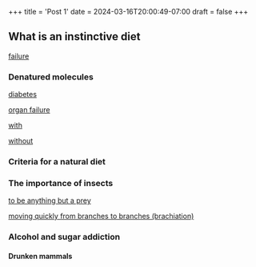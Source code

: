+++
title = 'Post 1'
date = 2024-03-16T20:00:49-07:00
draft = false
+++

## What is an instinctive diet

[failure](https://google.fr "google")

### Denatured molecules

[diabetes](https://doi.org/10.1007/s11892-013-0453-1 "Vlassara, H., Uribarri, J. Advanced Glycation End Products (AGE) and Diabetes: Cause, Effect, or Both? (2014)")

[organ failure](https://doi.org/10.1155/2019/2746521 "Excessive Oxidative Stress Contributes to Increased Acute ER Stress Kidney Injury in Aged Mice (2019)")

[with](https://doi.org/10.1007/s007020050069 "Alzheimer's disease – synergistic effects of glucose deficit, oxidative stress and advanced glycation endproducts (1998)")

[without](https://doi.org/10.1016/j.mad.2011.10.007 "Serum concentration of an inflammatory glycotoxin, methylglyoxal, is associated with increased cognitive decline in elderly individuals (2011)")

### Criteria for a natural diet

### The importance of insects

[to be anything but a prey](https://www.amazon.com/Man-Hunted-Primates-Predators-Evolution/dp/0813339367)

[moving quickly from branches to branches (brachiation)](https://www.evolvemoveplay.com/movement-inspiration-8-14-14-brachiation/)

### Alcohol and sugar addiction

#### Drunken mammals

[](www.doi.org/10.1098/rsos.150150 "Tools to tipple: ethanol ingestion by wild chimpanzees using leaf-sponges (2015)")
